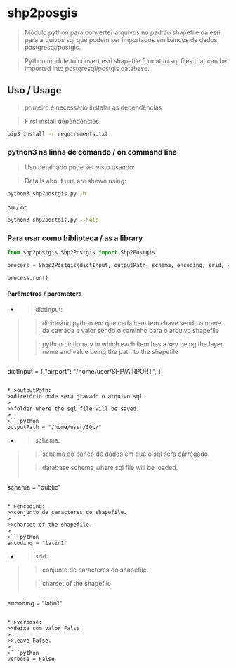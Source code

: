 # shp2posgis

> Módulo python para converter arquivos no padrão shapefile da esri para arquivos sql que podem ser importados em bancos de dados postgresql/postgis.

> Python module to convert esri shapefile format to sql files that can be imported into postgresql/postgis database.

## Uso / Usage
> primeiro é necessário instalar as dependências

> First install dependencies

```bash
pip3 install -r requirements.txt
```
### python3 na linha de comando / on command line
> Uso detalhado pode ser visto usando:

> Details about use are shown using:

```bash
python3 shp2postgis.py -h
```
ou / or
```bash
python3 shp2postgis.py --help
```

### Para usar como biblioteca / as a library

```python
from shp2postgis.Shp2Postgis import Shp2Postgis

process = Shps2Postgis(dictInput, outputPath, schema, encoding, srid, verbose)

process.run()
```

#### Parâmetros / parameters
* >dictInput:
>>dicionário python em que cada item tem chave sendo o nome da camada e valor sendo o caminho para o arquivo shapefile
>
>> python dictionary in which each item has a key being the layer name and value being the path to the shapefile
>
>```json
dictInput = {
    "airport": "/home/user/SHP/AIRPORT",
}
```

* >outputPath:
>>diretório onde será gravado o arquivo sql.
>
>>folder where the sql file will be saved.
>
>```python
outputPath = "/home/user/SQL/"
```

* >schema:
>>schema do banco de dados em que o sql será carregado.
>
>>database schema where sql file will be loaded.
>
>```python
schema = "public"
```

* >encoding:
>>conjunto de caracteres do shapefile.
>
>>charset of the shapefile.
>
>```python
encoding = "latin1"
```

* >srid:
>>conjunto de caracteres do shapefile.
>
>>charset of the shapefile.
>
>```python
encoding = "latin1"
```

* >verbose:
>>deixe com valor False.
>
>>leave False.
>
>```python
verbose = False
```
